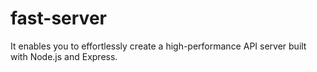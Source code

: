 # fast-server
It enables you to effortlessly create a high-performance API server built with Node.js and Express.
